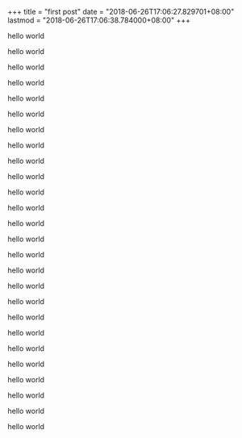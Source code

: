+++
title = "first post"
date = "2018-06-26T17:06:27.829701+08:00"
lastmod = "2018-06-26T17:06:38.784000+08:00"
+++

hello world

hello world

hello world

hello world

hello world

hello world

hello world

hello world

hello world

hello world

hello world

hello world

hello world

hello world

hello world

hello world

hello world

hello world

hello world

hello world

hello world

hello world

hello world

hello world

hello world

hello world
